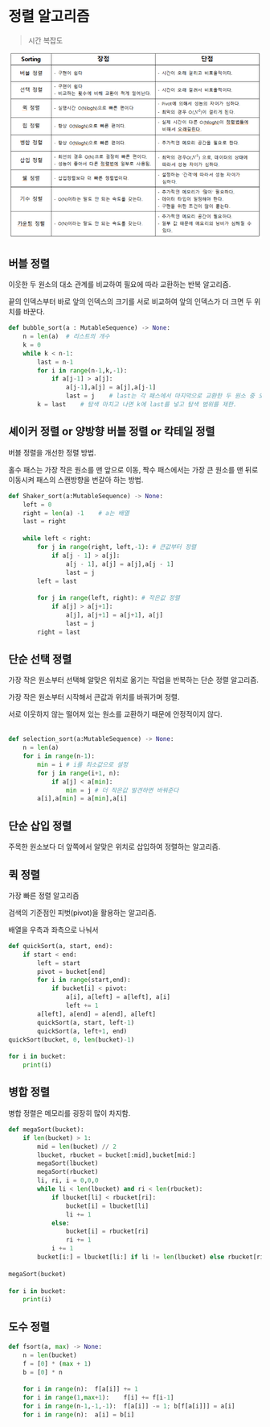 # 정렬 알고리즘

> 시간 복잡도

<img src="../../../image/시간복잡도.png">

## 버블 정렬

이웃한 두 원소의 대소 관계를 비교하여 필요에 따라 교환하는 반복 알고리즘.

끝의 인덱스부터 바로 앞의 인덱스의 크기를 서로 비교하여 앞의 인덱스가 더 크면 두 위치를 바꾼다.

```py
def bubble_sort(a : MutableSequence) -> None:
    n = len(a)  # 리스트의 개수
    k = 0
    while k < n-1:
        last = n-1
        for i in range(n-1,k,-1):
            if a[j-1] > a[j]:
                a[j-1],a[j] = a[j],a[j-1]
                last = j    # last는 각 패스에서 마지막으로 교환한 두 원소 중 오른쪽 원소인 a[j]의 인덱스를 의미
        k = last    # 탐색 마치고 나면 k에 last를 넣고 탐색 범위를 제한.
```
## 셰이커 정렬 or 양방향 버블 정렬 or 칵테일 정렬

버블 정렬을 개선한 정렬 방법.

홀수 패스는 가장 작은 원소를 맨 앞으로 이동, 짝수 패스에서는 가장 큰 원소를 맨 뒤로 이동시켜 패스의 스캔방향을 번갈아 하는 방법.

```py
def Shaker_sort(a:MutableSequence) -> None:
    left = 0
    right = len(a) -1    # a는 배열
    last = right

    while left < right:  
        for j in range(right, left,-1): # 큰값부터 정렬
            if a[j - 1] > a[j]:
                a[j - 1], a[j] = a[j],a[j - 1]
                last = j
        left = last
    
        for j in range(left, right): # 작은값 정렬
            if a[j] > a[j+1]:
                a[j], a[j+1] = a[j+1], a[j]
                last = j
        right = last
```

## 단순 선택 정렬

가장 작은 원소부터 선택해 알맞은 위치로 옮기는 작업을 반복하는 단순 정렬 알고리즘.

가장 작은 원소부터 시작해서 큰값과 위치를 바꿔가며 정렬.

서로 이웃하지 않는 떨어져 있는 원소를 교환하기 때문에 안정적이지 않다.

```py

def selection_sort(a:MutableSequence) -> None:
    n = len(a)
    for i in range(n-1):
        min = i # i를 최소값으로 설정
        for j in range(i+1, n):
            if a[j] < a[min]:
                min = j # 더 작은값 발견하면 바꿔준다
        a[i],a[min] = a[min],a[i]
```

## 단순 삽입 정렬

주목한 원소보다 더 앞쪽에서 알맞은 위치로 삽입하여 정렬하는 알고리즘.
## 퀵 정렬

가장 빠른 정렬 알고리즘

검색의 기준점인 피벗(pivot)을 활용하는 알고리즘.

배열을 우측과 좌측으로 나눠서 
```py
def quickSort(a, start, end):
    if start < end:
        left = start
        pivot = bucket[end]
        for i in range(start,end):
            if bucket[i] < pivot:
                a[i], a[left] = a[left], a[i]
                left += 1
        a[left], a[end] = a[end], a[left]
        quickSort(a, start, left-1)
        quickSort(a, left+1, end)
quickSort(bucket, 0, len(bucket)-1)

for i in bucket:
    print(i)
```


## 병합 정렬

병합 정렬은 메모리를 굉장히 많이 차지함.

```py
def megaSort(bucket):
    if len(bucket) > 1:
        mid = len(bucket) // 2
        lbucket, rbucket = bucket[:mid],bucket[mid:]
        megaSort(lbucket)
        megaSort(rbucket)
        li, ri, i = 0,0,0
        while li < len(lbucket) and ri < len(rbucket):
            if lbucket[li] < rbucket[ri]:
                bucket[i] = lbucket[li]
                li += 1
            else:
                bucket[i] = rbucket[ri]
                ri += 1
            i += 1
        bucket[i:] = lbucket[li:] if li != len(lbucket) else rbucket[ri:]

megaSort(bucket)

for i in bucket:
    print(i)
```

## 도수 정렬

```py
def fsort(a, max) -> None:
    n = len(bucket)
    f = [0] * (max + 1)
    b = [0] * n

    for i in range(n):  f[a[i]] += 1
    for i in range(1,max+1):    f[i] += f[i-1]
    for i in range(n-1,-1,-1):  f[a[i]] -= 1; b[f[a[i]]] = a[i]
    for i in range(n):  a[i] = b[i]
```